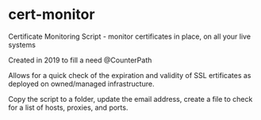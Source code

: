 # cert-monitor
Certificate Monitoring Script - monitor certificates in place, on all your live systems

Created in 2019 to fill a need @CounterPath

Allows for a quick check of the expiration and validity of SSL ertificates as deployed on owned/managed infrastructure.

Copy the script to a folder, update the email address, create a file to check for a list of hosts, proxies, and ports.

